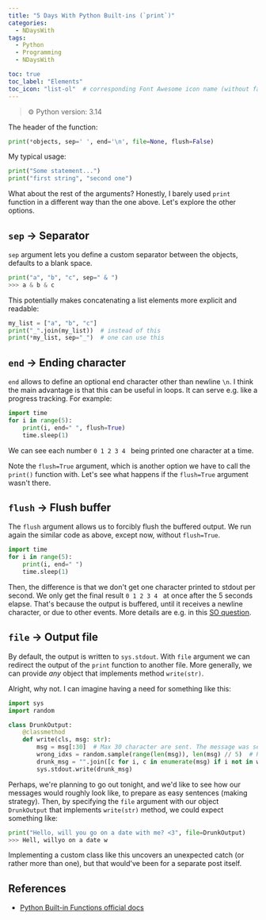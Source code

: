 ```yaml
---
title: "5 Days With Python Built-ins (`print`)"
categories:
  - NDaysWith
tags:
  - Python
  - Programming
  - NDaysWith

toc: true
toc_label: "Elements"
toc_icon: "list-ol"  # corresponding Font Awesome icon name (without fa prefix)
---
```


> :gear: Python version: 3.14

The header of the function: 

```python
print(*objects, sep=' ', end='\n', file=None, flush=False)
```

My typical usage:
```python
print("Some statement...")
print("first string", "second one")
```

What about the rest of the arguments? Honestly, I barely used `print` function in a different way than the
one above. Let's explore the other options.

## `sep` &#8594; Separator

`sep` argument lets you define a custom separator between the objects, defaults to a blank space.

```python
print("a", "b", "c", sep=" & ")
>>> a & b & c
```

This potentially makes concatenating a list elements more explicit and readable:

```python
my_list = ["a", "b", "c"]
print("_".join(my_list))  # instead of this
print(*my_list, sep="_")  # one can use this
```

## `end` &#8594; Ending character

`end` allows to define an optional end character other than newline `\n`. I think the main advantage is
that this can be useful in loops. It can serve e.g. like a progress tracking. For example:

```python
import time
for i in range(5):
    print(i, end=" ", flush=True)
    time.sleep(1)
```

We can see each number `0 1 2 3 4 ` being printed one character at a time.

Note the `flush=True` argument, which is another option we have to call the `print()` function with.
Let's see what happens if the `flush=True` argument wasn't there.

## `flush` &#8594; Flush buffer

The `flush` argument allows us to forcibly flush the buffered output.
We run again the similar code as above, except now, without `flush=True`.

```python
import time
for i in range(5):
    print(i, end=" ")
    time.sleep(1)
```

Then, the difference is that we don't get one character printed to stdout per second.
We only get the final result `0 1 2 3 4 ` at once after the 5 seconds elapse.
That's because the output is buffered, until it receives a newline character, or due to other events.
More details are e.g. in this [SO question](https://stackoverflow.com/questions/15608229/what-does-prints-flush-do).

## `file` &#8594; Output file

By default, the output is written to `sys.stdout`. With `file` argument we can redirect the output
of the `print` function to another file. 
More generally, we can provide _any_ object that implements method `write(str)`.

Alright, why not. I can imagine having a need for something like this:

```python
import sys
import random

class DrunkOutput:
    @classmethod
    def write(cls, msg: str):
        msg = msg[:30]  # Max 30 character are sent. The message was sent unfinished...
        wrong_idxs = random.sample(range(len(msg)), len(msg) // 5)  # Random characters are missed
        drunk_msg = "".join([c for i, c in enumerate(msg) if i not in wrong_idxs])  # Remove the random chars
        sys.stdout.write(drunk_msg)
```

Perhaps, we're planning to go out tonight, and we'd like to see how our messages would roughly look
like, to prepare as easy sentences (making strategy).
Then, by specifying the `file` argument with our object `DrunkOutput` that implements `write(str)` method,
we could expect something like:

```python
print("Hello, will you go on a date with me? <3", file=DrunkOutput)
>>> Hell, willyo on a date w
```

Implementing a custom class like this uncovers an unexpected catch (or rather more than one), 
but that would've been for a separate post itself.

## References

- [Python Built-in Functions official docs](https://docs.python.org/3/library/functions.html)